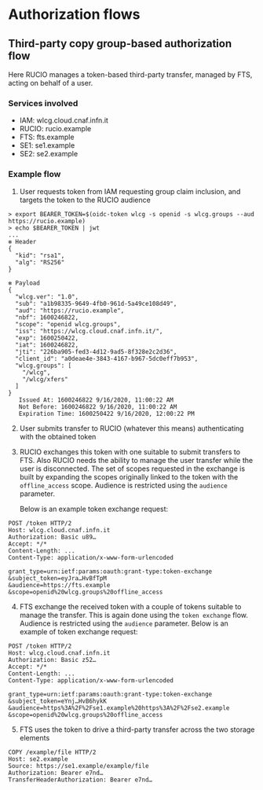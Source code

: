 # Authorization flows

## Third-party copy group-based authorization flow

Here RUCIO manages a token-based third-party transfer, managed by FTS, acting on behalf of a user.

### Services involved

- IAM: wlcg.cloud.cnaf.infn.it
- RUCIO: rucio.example
- FTS: fts.example
- SE1: se1.example
- SE2: se2.example

### Example flow

1. User requests token from IAM requesting group claim inclusion, and targets the token to the RUCIO audience

```
> export BEARER_TOKEN=$(oidc-token wlcg -s openid -s wlcg.groups --aud https://rucio.example)
> echo $BEARER_TOKEN | jwt
...
✻ Header
{
  "kid": "rsa1",
  "alg": "RS256"
}

✻ Payload
{
  "wlcg.ver": "1.0",
  "sub": "a1b98335-9649-4fb0-961d-5a49ce108d49",
  "aud": "https://rucio.example",
  "nbf": 1600246822,
  "scope": "openid wlcg.groups",
  "iss": "https://wlcg.cloud.cnaf.infn.it/",
  "exp": 1600250422,
  "iat": 1600246822,
  "jti": "226ba905-fed3-4d12-9ad5-8f328e2c2d36",
  "client_id": "a0deae4e-3843-4167-b967-5dc0eff7b953",
  "wlcg.groups": [
    "/wlcg",
    "/wlcg/xfers"
  ]
}
   Issued At: 1600246822 9/16/2020, 11:00:22 AM
   Not Before: 1600246822 9/16/2020, 11:00:22 AM
   Expiration Time: 1600250422 9/16/2020, 12:00:22 PM
```

2. User submits transfer to RUCIO (whatever this means) authenticating with the
   obtained token

3. RUCIO exchanges this token with one suitable to submit transfers to FTS.
   Also RUCIO needs the ability to manage the user transfer while the user is
   disconnected. The set of scopes requested in the exchange is built by
   expanding the scopes originally linked to the token with the
   `offline_access` scope. Audience is restricted using the `audience` parameter. 

   Below is an example token exchange request:

```
POST /token HTTP/2
Host: wlcg.cloud.cnaf.infn.it
Authorization: Basic u89…
Accept: */*
Content-Length: ...
Content-Type: application/x-www-form-urlencoded

grant_type=urn:ietf:params:oauth:grant-type:token-exchange
&subject_token=eyJra…HvBfTpM
&audience=https://fts.example
&scope=openid%20wlcg.groups%20offline_access
```

4. FTS exchange the received token with a couple of tokens suitable to manage
   the transfer. This is again done using the `token exchange` flow. Audience
   is restricted using the `audience` parameter. Below is an example of token
   exchange request:

```
POST /token HTTP/2
Host: wlcg.cloud.cnaf.infn.it
Authorization: Basic z52…
Accept: */*
Content-Length: ...
Content-Type: application/x-www-form-urlencoded

grant_type=urn:ietf:params:oauth:grant-type:token-exchange
&subject_token=eYnj…HvB6hykK
&audience=https%3A%2F%2Fse1.example%20https%3A%2F%2Fse2.example
&scope=openid%20wlcg.groups%20offline_access
```

5. FTS uses the token to drive a third-party transfer across the two storage
   elements

```
COPY /example/file HTTP/2
Host: se2.example
Source: https://se1.example/example/file
Authorization: Bearer e7nd…
TransferHeaderAuthorization: Bearer e7nd…
```
